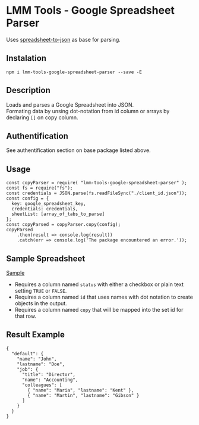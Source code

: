 # LMM Tools - Google Spreadsheet Parser

Uses [spreadsheet-to-json](https://www.npmjs.com/package/spreadsheet-to-json) as base for parsing.

## Instalation
`npm i lmm-tools-google-spreadsheet-parser --save -E`

## Description
Loads and parses a Google Spreadsheet into JSON.<br>
Formating data by unsing dot-notation from id column or arrays by declaring `[]` on copy column.

## Authentification
See authentification section on base package listed above.

## Usage
```
const copyParser = require( "lmm-tools-google-spreadsheet-parser" );
const fs = require("fs");
const credentials = JSON.parse(fs.readFileSync("./client_id.json"));
const config = {
  key: google_spreadsheet_key,
  credentials: credentials,
  sheetList: [array_of_tabs_to_parse]
};
const copyParsed = copyParser.copy(config);
copyParsed
	.then(result => console.log(result))
	.catch(err => console.log('The package encountered an error.'));
```

## Sample Spreadsheet
[Sample](https://docs.google.com/spreadsheets/d/1s56Tbm71_lTTQ64Ioq8yErOaKGfjvNqn4hix22-CpsI/edit?usp=sharing)

- Requires a column named `status` with either a checkbox or plain text setting `TRUE` or `FALSE`.<br>
- Requires a column named `id` that uses names with dot notation to create objects in the output.<br>
- Requires a column named `copy` that will be mapped into the set id for that row.

## Result Example
```
{
  "default": {
    "name": "John",
    "lastname": "Doe",
    "job": {
      "title": "Director",
      "name": "Accounting",
      "colleagues": [
        { "name": "Maria", "lastname": "Kent" },
        { "name": "Martin", "lastname": "Gibson" }
      ]
    }
  }
}
```